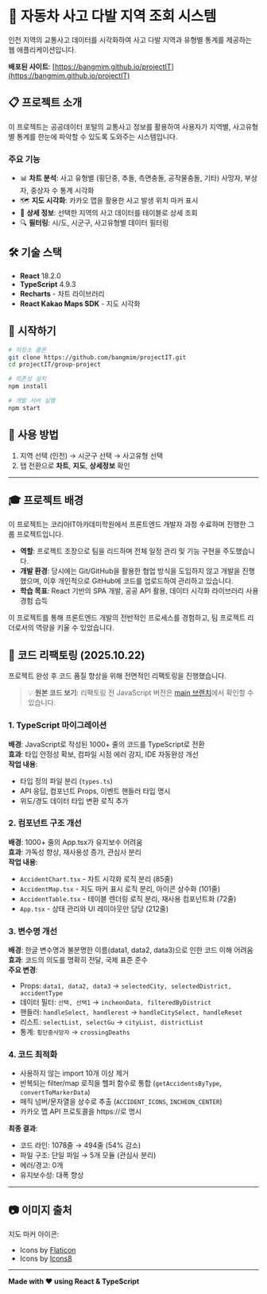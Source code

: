 # 🚗 자동차 사고 다발 지역 조회 시스템

인천 지역의 교통사고 데이터를 시각화하여 사고 다발 지역과 유형별 통계를 제공하는 웹 애플리케이션입니다.

**배포된 사이트**: [https://bangmim.github.io/projectIT](https://bangmim.github.io/projectIT)

## 📋 프로젝트 소개

이 프로젝트는 공공데이터 포털의 교통사고 정보를 활용하여 사용자가 지역별, 사고유형별 통계를 한눈에 파악할 수 있도록 도와주는 시스템입니다.

### 주요 기능

-   📊 **차트 분석**: 사고 유형별 (횡단중, 추돌, 측면충돌, 공작물충돌, 기타) 사망자, 부상자, 중상자 수 통계 시각화
-   🗺️ **지도 시각화**: 카카오 맵을 활용한 사고 발생 위치 마커 표시
-   📄 **상세 정보**: 선택한 지역의 사고 데이터를 테이블로 상세 조회
-   🔍 **필터링**: 시/도, 시군구, 사고유형별 데이터 필터링

## 🛠️ 기술 스택

-   **React** 18.2.0
-   **TypeScript** 4.9.3
-   **Recharts** - 차트 라이브러리
-   **React Kakao Maps SDK** - 지도 시각화

## 🚀 시작하기

```bash
# 저장소 클론
git clone https://github.com/bangmim/projectIT.git
cd projectIT/group-project

# 의존성 설치
npm install

# 개발 서버 실행
npm start
```

## 📖 사용 방법

1. 지역 선택 (인천) → 시군구 선택 → 사고유형 선택
2. 탭 전환으로 **차트**, **지도**, **상세정보** 확인

---

## 🎓 프로젝트 배경

이 프로젝트는 코리아IT아카데미학원에서 프론트엔드 개발자 과정 수료하며 진행한 그룹 프로젝트입니다.

-   **역할**: 프로젝트 조장으로 팀을 리드하며 전체 일정 관리 및 기능 구현을 주도했습니다.
-   **개발 환경**: 당시에는 Git/GitHub을 활용한 협업 방식을 도입하지 않고 개발을 진행했으며, 이후 개인적으로 GitHub에 코드를 업로드하여 관리하고 있습니다.
-   **학습 목표**: React 기반의 SPA 개발, 공공 API 활용, 데이터 시각화 라이브러리 사용 경험 습득

이 프로젝트를 통해 프론트엔드 개발의 전반적인 프로세스를 경험하고, 팀 프로젝트 리더로서의 역량을 키울 수 있었습니다.

## 🔄 코드 리팩토링 (2025.10.22)

프로젝트 완성 후 코드 품질 향상을 위해 전면적인 리팩토링을 진행했습니다.

> 💡 **원본 코드 보기**: 리팩토링 전 JavaScript 버전은 [main 브랜치](https://github.com/bangmim/projectIT/tree/main)에서 확인할 수 있습니다.

### 1. TypeScript 마이그레이션

**배경**: JavaScript로 작성된 1000+ 줄의 코드를 TypeScript로 전환  
**효과**: 타입 안정성 확보, 컴파일 시점 에러 감지, IDE 자동완성 개선  
**작업 내용**:

-   타입 정의 파일 분리 (`types.ts`)
-   API 응답, 컴포넌트 Props, 이벤트 핸들러 타입 명시
-   위도/경도 데이터 타입 변환 로직 추가

### 2. 컴포넌트 구조 개선

**배경**: 1000+ 줄의 App.tsx가 유지보수 어려움  
**효과**: 가독성 향상, 재사용성 증가, 관심사 분리  
**작업 내용**:

-   `AccidentChart.tsx` - 차트 시각화 로직 분리 (85줄)
-   `AccidentMap.tsx` - 지도 마커 표시 로직 분리, 아이콘 상수화 (101줄)
-   `AccidentTable.tsx` - 테이블 렌더링 로직 분리, 재사용 컴포넌트화 (72줄)
-   `App.tsx` - 상태 관리와 UI 레이아웃만 담당 (212줄)

### 3. 변수명 개선

**배경**: 한글 변수명과 불분명한 이름(data1, data2, data3)으로 인한 코드 이해 어려움  
**효과**: 코드의 의도를 명확히 전달, 국제 표준 준수  
**주요 변경**:

-   Props: `data1, data2, data3` → `selectedCity, selectedDistrict, accidentType`
-   데이터 필터: `선택, 선택1` → `incheonData, filteredByDistrict`
-   핸들러: `handleSelect, handlerest` → `handleCitySelect, handleReset`
-   리스트: `selectList, selectGu` → `cityList, districtList`
-   통계: `횡단중사망자` → `crossingDeaths`

### 4. 코드 최적화

-   사용하지 않는 import 10개 이상 제거
-   반복되는 filter/map 로직을 헬퍼 함수로 통합 (`getAccidentsByType`, `convertToMarkerData`)
-   매직 넘버/문자열을 상수로 추출 (`ACCIDENT_ICONS`, `INCHEON_CENTER`)
-   카카오 맵 API 프로토콜을 https://로 명시

**최종 결과**:

-   코드 라인: 1078줄 → 494줄 (54% 감소)
-   파일 구조: 단일 파일 → 5개 모듈 (관심사 분리)
-   에러/경고: 0개
-   유지보수성: 대폭 향상

---

## 📷 이미지 출처

지도 마커 아이콘:

-   Icons by [Flaticon](https://www.flaticon.com/)
-   Icons by [Icons8](https://icons8.com/)

---

**Made with ❤️ using React & TypeScript**
